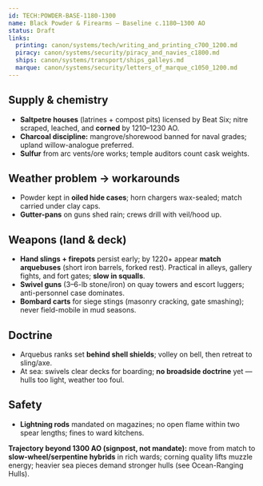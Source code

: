 ```yaml
---
id: TECH:POWDER-BASE-1180-1300
name: Black Powder & Firearms — Baseline c.1180–1300 AO
status: Draft
links:
  printing: canon/systems/tech/writing_and_printing_c700_1200.md
  piracy: canon/systems/security/piracy_and_navies_c1800.md
  ships: canon/systems/transport/ships_galleys.md
  marque: canon/systems/security/letters_of_marque_c1050_1200.md
---
```


## Supply & chemistry
- **Saltpetre houses** (latrines + compost pits) licensed by Beat Six; nitre scraped, leached, and **corned** by 1210–1230 AO.  
- **Charcoal discipline:** mangrove/shorewood banned for naval grades; upland willow-analogue preferred.  
- **Sulfur** from arc vents/ore works; temple auditors count cask weights.

## Weather problem → workarounds
- Powder kept in **oiled hide cases**; horn chargers wax-sealed; match carried under clay caps.  
- **Gutter-pans** on guns shed rain; crews drill with veil/hood up.

## Weapons (land & deck)
- **Hand slings + firepots** persist early; by 1220+ appear **match arquebuses** (short iron barrels, forked rest). Practical in alleys, gallery fights, and fort gates; **slow in squalls**.  
- **Swivel guns** (3–6-lb stone/iron) on quay towers and escort luggers; anti-personnel case dominates.  
- **Bombard carts** for siege stings (masonry cracking, gate smashing); never field-mobile in mud seasons.

## Doctrine
- Arquebus ranks set **behind shell shields**; volley on bell, then retreat to sling/axe.  
- At sea: swivels clear decks for boarding; **no broadside doctrine** yet — hulls too light, weather too foul.

## Safety
- **Lightning rods** mandated on magazines; no open flame within two spear lengths; fines to ward kitchens.

**Trajectory beyond 1300 AO (signpost, not mandate):** move from match to **slow-wheel/serpentine hybrids** in rich wards; corning quality lifts muzzle energy; heavier sea pieces demand stronger hulls (see Ocean-Ranging Hulls).
